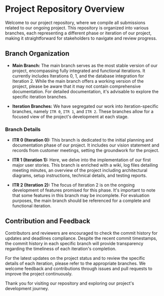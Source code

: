 # Project Repository Overview

Welcome to our project repository, where we compile all submissions related to our ongoing project. This repository is organized into various branches, each representing a different phase or iteration of our project, making it straightforward for stakeholders to navigate and review progress.

## Branch Organization

- **Main Branch:** The main branch serves as the most stable version of our project, encompassing fully integrated and functional iterations. It currently includes Iterations 0, 1, and the database integration for Iteration 2. While the main branch offers a working version of the project, please be aware that it may not contain comprehensive documentation. For detailed documentation, it's advisable to explore the specific iteration branches.
  
- **Iteration Branches:** We have segregated our work into iteration-specific branches, namely `ITR 0`, `ITR 1`, and `ITR 2`. These branches allow for a focused view of the project's development at each stage.

### Branch Details

- **ITR 0 (Iteration 0):** This branch is dedicated to the initial planning and documentation phase of our project. It includes our vision statement and records from customer meetings, setting the groundwork for the project.

- **ITR 1 (Iteration 1):** Here, we delve into the implementation of our first major user stories. This branch is enriched with a wiki, log files detailing meeting minutes, an overview of the project including architectural diagrams, setup instructions, technical details, and testing reports.

- **ITR 2 (Iteration 2):** The focus of Iteration 2 is on the ongoing development of features promised for this phase. It's important to note that some features in this branch may be incomplete. For evaluation purposes, the main branch should be referenced for a complete and functional iteration.

## Contribution and Feedback

Contributors and reviewers are encouraged to check the commit history for updates and deadlines compliance. Despite the recent commit timestamps, the commit history in each specific branch will provide transparency regarding the timeliness of each iteration's completion.

For the latest updates on the project status and to review the specific details of each iteration, please refer to the appropriate branches. We welcome feedback and contributions through issues and pull requests to improve the project continuously.

Thank you for visiting our repository and exploring our project's development journey.
